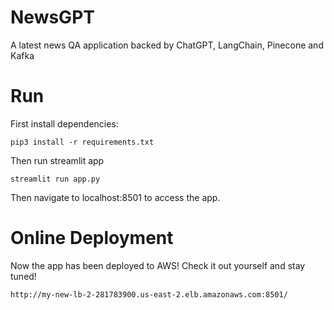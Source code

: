 # NewsGPT
A latest news QA application backed by ChatGPT, LangChain, Pinecone and Kafka

# Run
First install dependencies:
```
pip3 install -r requirements.txt
```
Then run streamlit app
```
streamlit run app.py
```
Then navigate to localhost:8501 to access the app.

# Online Deployment
Now the app has been deployed to AWS! Check it out yourself and stay tuned!
```
http://my-new-lb-2-281783900.us-east-2.elb.amazonaws.com:8501/
```